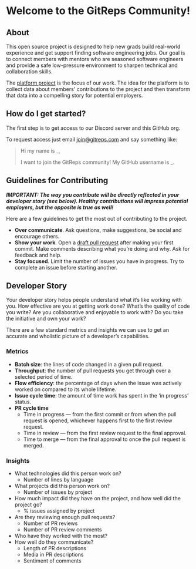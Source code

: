 # Welcome to the GitReps Community!

## About
This open source project is designed to help new grads build real-world experience and get support finding software engineering jobs.
Our goal is to connect members with mentors who are seasoned software engineers and provide a safe low-pressure environment to
sharpen technical and collaboration skills.

The [platform project](https://github.com/orgs/GitRepsCommunity/projects/1) is the focus of our work. The idea for the platform is
to collect data about members' contributions to the project and then transform that data into a compelling story for potential
employers.

## How do I get started?
The first step is to get access to our Discord server and this GitHub org. 

To request access just email join@gitreps.com and say something like:
> Hi my name is _,
> 
> I want to join the GitReps community! My GitHub username is _.

## Guidelines for Contributing

**_IMPORTANT: The way you contribute will be directly reflected in your developer story (see below). Healthy contributions will impress potential employers, but the opposite is true as well!_**

Here are a few guidelines to get the most out of contributing to the project.

* **Over communicate**. Ask questions, make suggestions, be social and encourage others.
* **Show your work**. Open a [draft pull request](https://github.blog/2019-02-14-introducing-draft-pull-requests/) after making your first commit. Make comments describing what you’re doing and why. Ask for feedback and help.
* **Stay focused**. Limit the number of issues you have in progress. Try to complete an issue before starting another.

## Developer Story

Your developer story helps people understand what it’s like working with you. How effective are you at getting work done? What’s the quality of code you write? Are you collaborative and enjoyable to work with? Do you take the initiative and own your work?

There are a few standard metrics and insights we can use to get an accurate and wholistic picture of a developer’s capabilities.

### Metrics
* **Batch size**: the lines of code changed in a given pull request.
* **Throughput**: the number of pull requests you get through over a selected period of time.
* **Flow efficiency**: the percentage of days when the issue was actively worked on compared to its whole lifetime.
* **Issue cycle time**: the amount of time work has spent in the ‘in progress’ status.
* **PR cycle time**
    * Time in progress — from the first commit or from when the pull request is opened, whichever happens first to the first review request.
    * Time in review — from the first review request to the final approval.
    * Time to merge — from the final approval to once the pull request is merged.

### Insights
* What technologies did this person work on?
  * Number of lines by language
* What projects did this person work on?
  * Number of issues by project
* How much impact did they have on the project, and how well did the project go?
  * % issues assigned by project
* Are they reviewing enough pull requests?
  * Number of PR reviews
  * Number of PR review comments
* Who have they worked with the most?
* How well do they communicate?
  * Length of PR descriptions
  * Media in PR descriptions
  * Sentiment of comments
